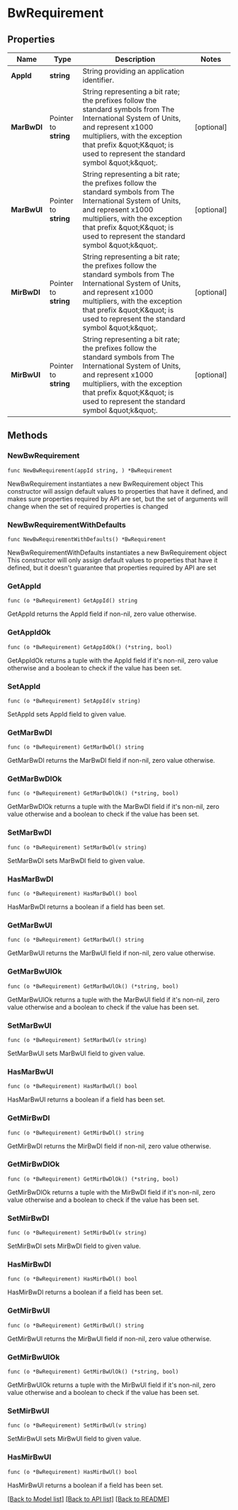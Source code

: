 # BwRequirement

## Properties

Name | Type | Description | Notes
------------ | ------------- | ------------- | -------------
**AppId** | **string** | String providing an application identifier. | 
**MarBwDl** | Pointer to **string** | String representing a bit rate; the prefixes follow the standard symbols from The International System of Units, and represent x1000 multipliers, with the exception that prefix \&quot;K\&quot; is used to represent the standard symbol \&quot;k\&quot;.  | [optional] 
**MarBwUl** | Pointer to **string** | String representing a bit rate; the prefixes follow the standard symbols from The International System of Units, and represent x1000 multipliers, with the exception that prefix \&quot;K\&quot; is used to represent the standard symbol \&quot;k\&quot;.  | [optional] 
**MirBwDl** | Pointer to **string** | String representing a bit rate; the prefixes follow the standard symbols from The International System of Units, and represent x1000 multipliers, with the exception that prefix \&quot;K\&quot; is used to represent the standard symbol \&quot;k\&quot;.  | [optional] 
**MirBwUl** | Pointer to **string** | String representing a bit rate; the prefixes follow the standard symbols from The International System of Units, and represent x1000 multipliers, with the exception that prefix \&quot;K\&quot; is used to represent the standard symbol \&quot;k\&quot;.  | [optional] 

## Methods

### NewBwRequirement

`func NewBwRequirement(appId string, ) *BwRequirement`

NewBwRequirement instantiates a new BwRequirement object
This constructor will assign default values to properties that have it defined,
and makes sure properties required by API are set, but the set of arguments
will change when the set of required properties is changed

### NewBwRequirementWithDefaults

`func NewBwRequirementWithDefaults() *BwRequirement`

NewBwRequirementWithDefaults instantiates a new BwRequirement object
This constructor will only assign default values to properties that have it defined,
but it doesn't guarantee that properties required by API are set

### GetAppId

`func (o *BwRequirement) GetAppId() string`

GetAppId returns the AppId field if non-nil, zero value otherwise.

### GetAppIdOk

`func (o *BwRequirement) GetAppIdOk() (*string, bool)`

GetAppIdOk returns a tuple with the AppId field if it's non-nil, zero value otherwise
and a boolean to check if the value has been set.

### SetAppId

`func (o *BwRequirement) SetAppId(v string)`

SetAppId sets AppId field to given value.


### GetMarBwDl

`func (o *BwRequirement) GetMarBwDl() string`

GetMarBwDl returns the MarBwDl field if non-nil, zero value otherwise.

### GetMarBwDlOk

`func (o *BwRequirement) GetMarBwDlOk() (*string, bool)`

GetMarBwDlOk returns a tuple with the MarBwDl field if it's non-nil, zero value otherwise
and a boolean to check if the value has been set.

### SetMarBwDl

`func (o *BwRequirement) SetMarBwDl(v string)`

SetMarBwDl sets MarBwDl field to given value.

### HasMarBwDl

`func (o *BwRequirement) HasMarBwDl() bool`

HasMarBwDl returns a boolean if a field has been set.

### GetMarBwUl

`func (o *BwRequirement) GetMarBwUl() string`

GetMarBwUl returns the MarBwUl field if non-nil, zero value otherwise.

### GetMarBwUlOk

`func (o *BwRequirement) GetMarBwUlOk() (*string, bool)`

GetMarBwUlOk returns a tuple with the MarBwUl field if it's non-nil, zero value otherwise
and a boolean to check if the value has been set.

### SetMarBwUl

`func (o *BwRequirement) SetMarBwUl(v string)`

SetMarBwUl sets MarBwUl field to given value.

### HasMarBwUl

`func (o *BwRequirement) HasMarBwUl() bool`

HasMarBwUl returns a boolean if a field has been set.

### GetMirBwDl

`func (o *BwRequirement) GetMirBwDl() string`

GetMirBwDl returns the MirBwDl field if non-nil, zero value otherwise.

### GetMirBwDlOk

`func (o *BwRequirement) GetMirBwDlOk() (*string, bool)`

GetMirBwDlOk returns a tuple with the MirBwDl field if it's non-nil, zero value otherwise
and a boolean to check if the value has been set.

### SetMirBwDl

`func (o *BwRequirement) SetMirBwDl(v string)`

SetMirBwDl sets MirBwDl field to given value.

### HasMirBwDl

`func (o *BwRequirement) HasMirBwDl() bool`

HasMirBwDl returns a boolean if a field has been set.

### GetMirBwUl

`func (o *BwRequirement) GetMirBwUl() string`

GetMirBwUl returns the MirBwUl field if non-nil, zero value otherwise.

### GetMirBwUlOk

`func (o *BwRequirement) GetMirBwUlOk() (*string, bool)`

GetMirBwUlOk returns a tuple with the MirBwUl field if it's non-nil, zero value otherwise
and a boolean to check if the value has been set.

### SetMirBwUl

`func (o *BwRequirement) SetMirBwUl(v string)`

SetMirBwUl sets MirBwUl field to given value.

### HasMirBwUl

`func (o *BwRequirement) HasMirBwUl() bool`

HasMirBwUl returns a boolean if a field has been set.


[[Back to Model list]](../README.md#documentation-for-models) [[Back to API list]](../README.md#documentation-for-api-endpoints) [[Back to README]](../README.md)


